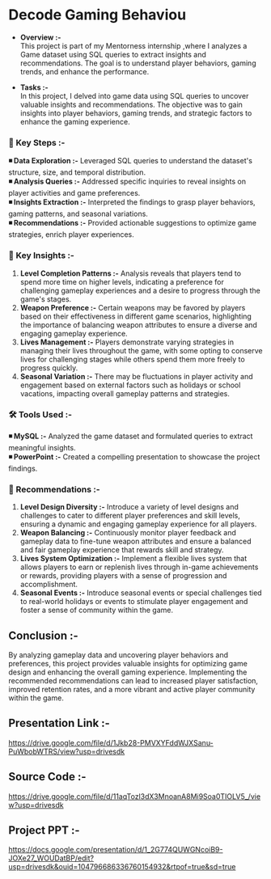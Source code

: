 # Decode Gaming Behaviou

- **Overview :-**                                                       
This project is part of my Mentorness internship ,where I analyzes a Game dataset using SQL queries to extract insights and recommendations. The goal is to understand player behaviors, gaming trends, and enhance the performance.                         

- **Tasks :-**                                                           
In this project, I delved into game data using SQL queries to uncover valuable insights and recommendations. The objective was to gain insights into player behaviors, gaming trends, and strategic factors to enhance the gaming experience.                       

### 📌  Key Steps :-
**◾ Data Exploration :-**  Leveraged SQL queries to understand the dataset's structure, size, and temporal distribution.                            
**◾ Analysis Queries :-**  Addressed specific inquiries to reveal insights on player activities and game preferences.                                 
**◾ Insights Extraction :-**  Interpreted the findings to grasp player behaviors, gaming patterns, and seasonal variations.                                      
**◾ Recommendations :-**  Provided actionable suggestions to optimize game strategies, enrich player experiences.                                       

### 📌  Key Insights :-
1.  **Level Completion Patterns :-**  Analysis reveals that players tend to spend more time on higher levels, indicating a preference for challenging gameplay experiences and a desire to progress through the game's stages.
2.  **Weapon Preference :-**  Certain weapons may be favored by players based on their effectiveness in different game scenarios, highlighting the importance of balancing weapon attributes to ensure a diverse and engaging gameplay experience.
3.  **Lives Management :-**  Players demonstrate varying strategies in managing their lives throughout the game, with some opting to conserve lives for challenging stages while others spend them more freely to progress quickly.
4.  **Seasonal Variation :-**  There may be fluctuations in player activity and engagement based on external factors such as holidays or school vacations, impacting overall gameplay patterns and strategies.

### 🛠️  Tools Used :-
**◾ MySQL :-**  Analyzed the game dataset and formulated queries to extract meaningful insights.                                    
**◾ PowerPoint :-**  Created a compelling presentation to showcase the project findings.                          

### 📌 Recommendations :-
1.  **Level Design Diversity :-**  Introduce a variety of level designs and challenges to cater to different player preferences and skill levels, ensuring a dynamic and engaging gameplay experience for all players.          
2.  **Weapon Balancing :-**  Continuously monitor player feedback and gameplay data to fine-tune weapon attributes and ensure a balanced and fair gameplay experience that rewards skill and strategy.        
3.  **Lives System Optimization :-**  Implement a flexible lives system that allows players to earn or replenish lives through in-game achievements or rewards, providing players with a sense of progression and accomplishment.                          
4.  **Seasonal Events :-**  Introduce seasonal events or special challenges tied to real-world holidays or events to stimulate player engagement and foster a sense of community within the game.         

## Conclusion :-
By analyzing gameplay data and uncovering player behaviors and preferences, this project provides valuable insights for optimizing game design and enhancing the overall gaming experience. Implementing the recommended recommendations can lead to increased player satisfaction, improved retention rates, and a more vibrant and active player community within the game.                 

## Presentation Link :-                                         
https://drive.google.com/file/d/1Jkb28-PMVXYFddWJXSanu-PuWbobWTRS/view?usp=drivesdk

## Source Code :-                                                                            
https://drive.google.com/file/d/11aqTozl3dX3MnoanA8Mi9Soa0TIOLV5_/view?usp=drivesdk

## Project  PPT :-                                                                   
https://docs.google.com/presentation/d/1_2G774QUWGNcoiB9-JOXe27_WOUDatBP/edit?usp=drivesdk&ouid=104796686336760154932&rtpof=true&sd=true
